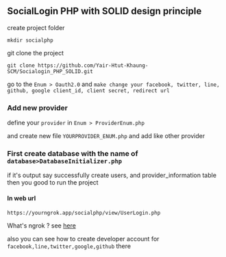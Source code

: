 ## SocialLogin PHP with SOLID design principle

create project folder

```
mkdir socialphp
```

git clone the project

```
git clone https://github.com/Yair-Htut-Khaung-SCM/Socialogin_PHP_SOLID.git
```

go to the `Enum > Oauth2.0` and  `make change your facebook, twitter, line, github, google client_id, client secret, redirect url`

### Add new provider 
 define your `provider` in `Enum > ProviderEnum.php`

 and create new file `YOURPROVIDER_ENUM.php` and add like other provider

### First create database with the name of `database>DatabaseInitializer.php`

if it's output say successfully create users, and provider_information table then you good to run the project


#### In web url

```
https://yourngrok.app/socialphp/view/UserLogin.php
```


What's ngrok ? see [here](https://github.com/Yair-Htut-Khaung-SCM/SocialLoginLaravelSocialite)

also you can see how to create developer account for `facebook,line,twitter,google,github` there

